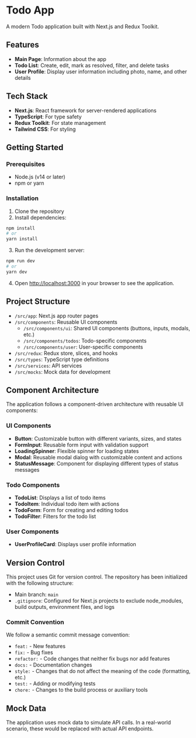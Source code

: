 # Todo App

A modern Todo application built with Next.js and Redux Toolkit.

## Features

- **Main Page**: Information about the app
- **Todo List**: Create, edit, mark as resolved, filter, and delete tasks
- **User Profile**: Display user information including photo, name, and other details

## Tech Stack

- **Next.js**: React framework for server-rendered applications
- **TypeScript**: For type safety
- **Redux Toolkit**: For state management
- **Tailwind CSS**: For styling

## Getting Started

### Prerequisites

- Node.js (v14 or later)
- npm or yarn

### Installation

1. Clone the repository
2. Install dependencies:

```bash
npm install
# or
yarn install
```

3. Run the development server:

```bash
npm run dev
# or
yarn dev
```

4. Open [http://localhost:3000](http://localhost:3000) in your browser to see the application.

## Project Structure

- `/src/app`: Next.js app router pages
- `/src/components`: Reusable UI components
  - `/src/components/ui`: Shared UI components (buttons, inputs, modals, etc.)
  - `/src/components/todos`: Todo-specific components
  - `/src/components/user`: User-specific components
- `/src/redux`: Redux store, slices, and hooks
- `/src/types`: TypeScript type definitions
- `/src/services`: API services
- `/src/mocks`: Mock data for development

## Component Architecture

The application follows a component-driven architecture with reusable UI components:

### UI Components

- **Button**: Customizable button with different variants, sizes, and states
- **FormInput**: Reusable form input with validation support
- **LoadingSpinner**: Flexible spinner for loading states
- **Modal**: Reusable modal dialog with customizable content and actions
- **StatusMessage**: Component for displaying different types of status messages

### Todo Components

- **TodoList**: Displays a list of todo items
- **TodoItem**: Individual todo item with actions
- **TodoForm**: Form for creating and editing todos
- **TodoFilter**: Filters for the todo list

### User Components

- **UserProfileCard**: Displays user profile information

## Version Control

This project uses Git for version control. The repository has been initialized with the following structure:

- Main branch: `main`
- `.gitignore`: Configured for Next.js projects to exclude node_modules, build outputs, environment files, and logs

### Commit Convention

We follow a semantic commit message convention:

- `feat:` - New features
- `fix:` - Bug fixes
- `refactor:` - Code changes that neither fix bugs nor add features
- `docs:` - Documentation changes
- `style:` - Changes that do not affect the meaning of the code (formatting, etc.)
- `test:` - Adding or modifying tests
- `chore:` - Changes to the build process or auxiliary tools

## Mock Data

The application uses mock data to simulate API calls. In a real-world scenario, these would be replaced with actual API endpoints.
